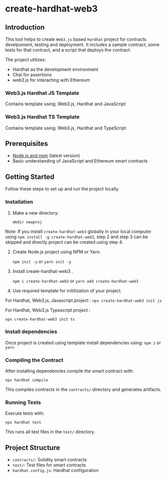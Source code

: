# create-hardhat-web3

## Introduction

This tool helps to create `Web3.js` based `Hardhat` project for contracts develpoment, testing and deployment. It includes a sample contract, some tests for that contract, and a script that deploys the contract.

The project utilizes:
- Hardhat as the development environment
- Chai for assertions
- web3.js for interacting with Ethereum

### Web3.js Hardhat JS Template
Contains template using: Web3.js, Hardhat and JavaScript

### Web3.js Hardhat TS Template
Contains template using: Web3.js, Hardhat and TypeScript

## Prerequisites

- [Node.js and npm](https://nodejs.org/en/download/) (latest version)
- Basic understanding of JavaScript and Ethereum smart contracts

## Getting Started

Follow these steps to set up and run the project locally.

### Installation

1. Make a new directory:
   
   `mkdir newproj`

Note: If you install `create-hardhat-web3` globally in your local computer using 
`npm install -g create-hardhat-web3`, step 2 and step 3 can be skipped and directly project can be created using step 4.

2. Create Node.js project using NPM or Yarn:
   
   `npm init -y` or
   `yarn init -y`

3. Install create-hardhat-web3 .

   `npm i create-hardhat-web3` or
   `yarn add create-hardhat-web3`

4. Use required template for initilization of your project.

For Hardhat, Web3.js, Javascript project :
   `npx create-hardhat-web3 init js`

For Hardhat, Web3.js Typescript project :

   `npx create-hardhat-web3 init ts`

### Install dependencies
Once project is created using template install dependencies using:
   `npm i` or `yarn`

### Compiling the Contract

After installing dependencies compile the smart contract with:

`npx hardhat compile`

This compiles contracts in the `contracts/` directory and generates artifacts.

### Running Tests

Execute tests with:

`npx hardhat test`

This runs all test files in the `test/` directory.

## Project Structure

- `contracts/`: Solidity smart contracts
- `test/`: Test files for smart contracts
- `hardhat.config.js`: Hardhat configuration
